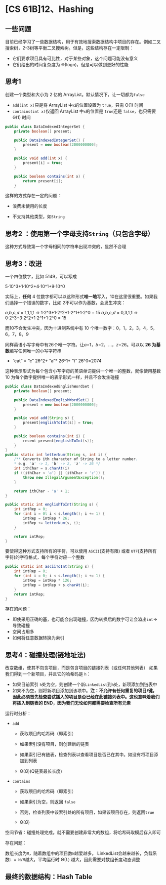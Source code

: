 # [CS 61B]12、Hashing

## 一些问题

目前已经学习了一些数据结构，用于有效地搜索数据结构中项目的存在。例如二叉搜索树，2-3树等平衡二叉搜索树。但是，这些结构存在一定限制：

- 它们要求项目具有可比性，对于某些对象，这个问题可能没有意义
- 它们给出的时间复杂度为 Θ(logn)，但是可以做到更好的性能

## 思考1

创建一个类型和大小为 2 亿的 ArrayList。默认情况下，让一切都为`false`

+ `add(int x)`只是将 ArrayList 中`x`的位置设置为 `true`，只需 Θ(1) 时间
+ `contains(int x)`仅返回 ArrayList 中`x`的位置是 `true`还是 `false`，也只需要 Θ(1) 时间

```java
public class DataIndexedIntegerSet {
    private boolean[] present;

    public DataIndexedIntegerSet() {
        present = new boolean[2000000000];
    }

    public void add(int x) {
        present[i] = true;
    }

    public boolean contains(int x) {
        return present[i];
    }
```

这样的方式存在一定的问题：

- 浪费未使用的长度

- 不支持其他类型，如`String`

  

## 思考2 ：使用第一个字母支持`String`（只包含字母）

这种方式导致第一个字母相同的字符串出现冲突的，显然不合理

## 思考3：改进

一个四位数字，比如 5149，可以写成

5⋅10^3+1⋅10^2+4⋅10^1+9⋅10^0

实际上，**任何** 4 位数字都可以以这种形式**唯一地**写入，10在这里很重要。如果我们选择一个错误的数字，比如 2不可以作为基数，会发生冲突：

*a*,*b*,*c*,*d* = 1,1,1,1 => 1⋅2^3+1⋅2^2+1⋅2^1+1⋅2^0 = 15
*a*,*b*,*c*,*d* = 0,3,1,1 => 0⋅2^3+3⋅2^2+1⋅2^1+1⋅2^0 = 15

而10不会发生冲突，因为十进制系统中有 10 个唯一数字：0，1，2，3，4，5，6，7，8，9

同样英语小写字母中有26个唯一字符。让*a*=1，*b*=2，...，*z*=26。可以以 **26 为基数**编写任何唯一的小写字符串

- “cat” = “c” 26^2+ “a”* 26^1+ “t” 26^0=2074

这种表示形式为每个包含小写字母的英语单词提供一个唯一的整数，就像使用基数 10 为每个数字提供唯一的表示形式一样，并且不会发生碰撞

```java
public class DataIndexedEnglishWordSet {
    private boolean[] present;

    public DataIndexedEnglishWordSet() {
        present = new boolean[2000000000];
    }

    public void add(String s) {
        present[englishToInt(s)] = true;
    }

    public boolean contains(int i) {
        resent present[englishToInt(s)];
    }
}
public static int letterNum(String s, int i) {
    /** Converts ith character of String to a letter number.
    * e.g. 'a' -> 1, 'b' -> 2, 'z' -> 26 */
    int ithChar = s.charAt(i)
    if ((ithChar < 'a') || (ithChar > 'z')) {
        throw new IllegalArgumentException();
    }

    return ithChar - 'a' + 1;
}

public static int englishToInt(String s) {
    int intRep = 0;
    for (int i = 0l i < s.length(); i += 1) {
        intRep = intRep * 26;
        intRep += letterNum(s, i);
    }

    return intRep;
}
```

要使得这种方式支持所有的字符，可以使用 `ASCII`(支持有限) 或者 `UTF`(支持所有字符)的字符格式，每个字符对应一个整数

```java
public static int asciiToInt(String s) {
    int intRep = 0;
    for (int i = 0; i < s.length(); i += 1) {           
        intRep = intRep * 126;
        intRep = intRep + s.charAt(i);
    }
    return intRep;
}
```

存在的问题：

+ 即使采用正确的基，也可能会出现碰撞，因为转换后的数字可让会溢出`int`=>导致碰撞
+ 空间占用多
+ 如何将任意数据转换为索引

## 思考4：碰撞处理(链地址法)

改变数组，使其不包含项目，而是包含项目的链接列表（或任何其他列表）
如果我们得到一个新项目，并且它的哈希码是 `h`：

- 如果目前索引 `h`处为空，则创建一个新`LinkedList`到`h`处，新项添加到链表中 
- 如果不为空，则将新项目添加到该项中。**注：不允许有任何重复的项目/键。因此必须首先检查尝试插入的项目是否已经在此链接列表中。这也意味着我们将插入到链表的 END，因为我们无论如何都需要检查所有元素**

运行时分析：

+ `add`

  - 获取项目的哈希码（即索引）

  - 如果索引没有项目，则创建新的链表

  - 如果索引已有链表，检查列表以查看项目是否已在其中。如没有将项目添加到列表
  - Θ(*Q*)(Q链表最长长度)


+ `contains`

  - 获取项目的哈希码（即索引）

  - 如果索引为空，则返回 `false`

  - 否则，检查列表中该索引处的所有项目，如果该项目存在，则返回`true`
  - Θ(*Q*)

空间节省：碰撞处理完成，就不需要创建非常大的数组，将哈希码取模后存入即可

存在问题：

数组长度为`M`，随着数组中的项目数`N`越爱越多， LinkedList会越来越长，负载系数`L = N/M`越大，平均运行时 Θ(*L*) 越大，因此需要对数组长度动态调整

## 最终的数据结构：Hash Table